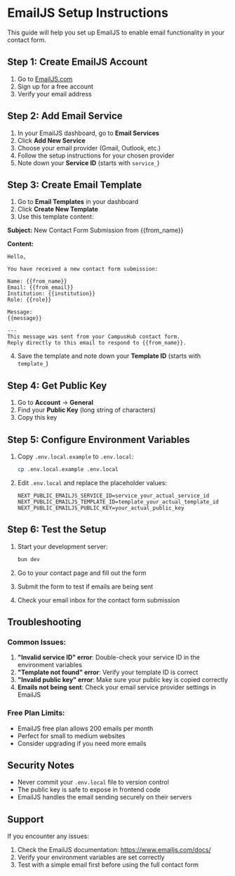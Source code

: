 # EmailJS Setup Instructions

This guide will help you set up EmailJS to enable email functionality in your contact form.

## Step 1: Create EmailJS Account

1. Go to [EmailJS.com](https://www.emailjs.com/)
2. Sign up for a free account
3. Verify your email address

## Step 2: Add Email Service

1. In your EmailJS dashboard, go to **Email Services**
2. Click **Add New Service**
3. Choose your email provider (Gmail, Outlook, etc.)
4. Follow the setup instructions for your chosen provider
5. Note down your **Service ID** (starts with `service_`)

## Step 3: Create Email Template

1. Go to **Email Templates** in your dashboard
2. Click **Create New Template**
3. Use this template content:

**Subject:** New Contact Form Submission from {{from_name}}

**Content:**
```
Hello,

You have received a new contact form submission:

Name: {{from_name}}
Email: {{from_email}}
Institution: {{institution}}
Role: {{role}}

Message:
{{message}}

---
This message was sent from your CampusHub contact form.
Reply directly to this email to respond to {{from_name}}.
```

4. Save the template and note down your **Template ID** (starts with `template_`)

## Step 4: Get Public Key

1. Go to **Account** → **General**
2. Find your **Public Key** (long string of characters)
3. Copy this key

## Step 5: Configure Environment Variables

1. Copy `.env.local.example` to `.env.local`:
   ```bash
   cp .env.local.example .env.local
   ```

2. Edit `.env.local` and replace the placeholder values:
   ```
   NEXT_PUBLIC_EMAILJS_SERVICE_ID=service_your_actual_service_id
   NEXT_PUBLIC_EMAILJS_TEMPLATE_ID=template_your_actual_template_id
   NEXT_PUBLIC_EMAILJS_PUBLIC_KEY=your_actual_public_key
   ```

## Step 6: Test the Setup

1. Start your development server:
   ```bash
   bun dev
   ```

2. Go to your contact page and fill out the form
3. Submit the form to test if emails are being sent
4. Check your email inbox for the contact form submission

## Troubleshooting

### Common Issues:

1. **"Invalid service ID" error**: Double-check your service ID in the environment variables
2. **"Template not found" error**: Verify your template ID is correct
3. **"Invalid public key" error**: Make sure your public key is copied correctly
4. **Emails not being sent**: Check your email service provider settings in EmailJS

### Free Plan Limits:

- EmailJS free plan allows 200 emails per month
- Perfect for small to medium websites
- Consider upgrading if you need more emails

## Security Notes

- Never commit your `.env.local` file to version control
- The public key is safe to expose in frontend code
- EmailJS handles the email sending securely on their servers

## Support

If you encounter any issues:
1. Check the EmailJS documentation: https://www.emailjs.com/docs/
2. Verify your environment variables are set correctly
3. Test with a simple email first before using the full contact form
